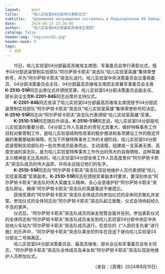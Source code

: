 ```yaml
---
layout:     post
title:      "哈儿实验室04分部举行表彰仪式"
subtitle:   "Церемония награждения состоялась в Подразделении 04 Лаборатории Хаера"
date:       2024-08-15 23:30:00
author:     "哈儿实验室04分部最高苏维埃主席团"
catalog: false
header-img: "img/sssr82.jpg"
header-mask: 0
tags:
  - 消息
---
```


&emsp;&emsp;15日，哈儿实验室04分部最高苏维埃主席团、军事委员会举行表彰仪式，授予04分部武装管制实验部队“阿尔萨努卡耶夫”突击队“哈儿实验室英雄”集体荣誉称号，并为“阿尔萨努卡耶夫”突击队送行。哈儿实验室中央决策委员会议事局委员、04分部决策委员会主任、04分部最高苏维埃主席团主席兼军事委员会主席**К-2510-51Й**同志出席仪式并颁授奖章。哈儿实验室04分部决策委员会副主任、部长会议主席**К-2201-84Б**同志出席并主持仪式。  
&emsp;&emsp;**К-2201-84Б**同志宣读了哈儿实验室04分部最高苏维埃主席团授予04分部武装管制实验部队“阿尔萨努卡耶夫”突击队“哈儿实验室英雄”集体荣誉称号的决定。**К-2510-51Й**同志向“阿尔萨努卡耶夫”突击队代表颁授“哈儿实验室英雄”奖章。  
&emsp;&emsp;**К-2510-51Й**同志随后作讲话。**К-2510-51Й**同志说，哈儿实验室04分部是哈儿实验室的重要分部，04分部工作人员肩负的责任尤其重大。做好特殊事务工作目标对象管制工作，是哈儿实验室结构性改革的稳步推进和各项建设工作的稳定开展的重要基础和保障。在当下开展特殊事务工作的关键阶段，哈儿实验室04分部武装管制实验部队的一批优秀成员挺身而出、主动请缨，组建成一支英勇无畏、高度忠诚的突击队，是为哈儿实验室特殊事务工作作出的伟大的自我牺牲，这种英雄主义精神是无比高尚的。哈儿实验室04分部全体工作人员高度景仰“阿尔萨努卡耶夫”突击队成员的伟大品质，并将永远铭记他们的名字。  
&emsp;&emsp;**К-2510-51Й**同志向“阿尔萨努卡耶夫”突击队现驻地维护人员代表颁授“哈儿实验室英雄”奖章副本。**К-2510-51Й**同志在颁授奖章副本时要求，要深刻体会“阿尔萨努卡耶夫”突击队的伟大英雄主义精神，全心全意维护好“阿尔萨努卡耶夫”突击队原址，确保“阿尔萨努卡耶夫”突击队的英雄事迹不被遗忘。  
&emsp;&emsp;获授奖章的“阿尔萨努卡耶夫”突击队全体成员向参加仪式的全体同志敬礼并宣誓。参加仪式的全体同志向“阿尔萨努卡耶夫”突击队起立致敬，仪式会场响起经久不息的掌声。  
&emsp;&emsp;仪式后，“阿尔萨努卡耶夫”突击队成员同亲友短暂会面并告别。参加表彰仪式的全体同志和“阿尔萨努卡耶夫”突击队成员亲友到哈儿实验室04分部中央区中央驻地火车站为“阿尔萨努卡耶夫”突击队成员送行。在悲壮的《“人民的复仇者”进行曲》的乐声中，“阿尔萨努卡耶夫”突击队乘坐的列车在目送下驶向哈儿实验室04分部北二号隔离区。  
&emsp;&emsp;哈儿实验室04分部决策委员会、最高苏维埃、部长会议和军事委员会有关同志，“阿尔萨努卡耶夫”突击队全体成员及亲友和“阿尔萨努卡耶夫”突击队现驻地维护人员参加仪式。
<div style="text-align: right">（来自：《真理》2024年8月15日）</div>